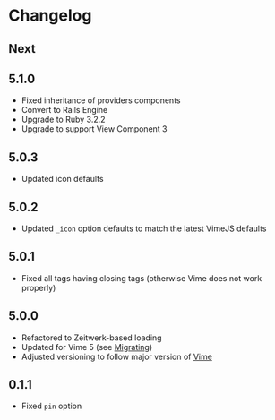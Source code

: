 # Changelog

## Next

## 5.1.0

- Fixed inheritance of providers components
- Convert to Rails Engine
- Upgrade to Ruby 3.2.2
- Upgrade to support View Component 3

## 5.0.3

- Updated icon defaults

## 5.0.2

- Updated `_icon` option defaults to match the latest VimeJS defaults

## 5.0.1

- Fixed all tags having closing tags (otherwise Vime does not work properly)

## 5.0.0

- Refactored to Zeitwerk-based loading
- Updated for Vime 5 (see [Migrating](https://vimejs.com/welcome/release-notes#migrating-v4-to-v5))
- Adjusted versioning to follow major version of [Vime](https://github.com/vime-js/vime)

## 0.1.1

- Fixed `pin` option

